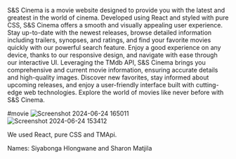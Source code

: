 S&S Cinema is a movie website designed to provide you with the latest and greatest in the world of cinema. Developed using React and styled with pure CSS, S&S Cinema offers a smooth and visually appealing user experience. Stay up-to-date with the newest releases, browse detailed information including trailers, synopses, and ratings, and find your favorite movies quickly with our powerful search feature. Enjoy a good experience on any device, thanks to our responsive design, and navigate with ease through our interactive UI. Leveraging the TMdb API, S&S Cinema brings you comprehensive and current movie information, ensuring accurate details and high-quality images. Discover new favorites, stay informed about upcoming releases, and enjoy a user-friendly interface built with cutting-edge web technologies. Explore the world of movies like never before with S&S Cinema.


#movie ![Screenshot 2024-06-24 165011](https://github.com/202404-Y-ZA-FSW/movies-project-siya-and-sharon/assets/147420311/8bb97a7d-7e6c-43da-8a5d-965ae5bd3f4d)
![Screenshot 2024-06-24 153412](https://github.com/202404-Y-ZA-FSW/movies-project-siya-and-sharon/assets/147420311/9c1d9bd2-e3a6-4a9f-8e4b-ec9c318bce58)


We used React, pure CSS and TMApi.


 Names: Siyabonga Hlongwane and Sharon Matjila